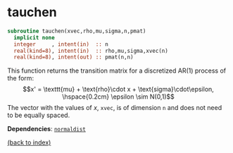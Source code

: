 # tauchen

```fortran
subroutine tauchen(xvec,rho,mu,sigma,n,pmat)
  implicit none
  integer     , intent(in)  :: n
  real(kind=8), intent(in)  :: rho,mu,sigma,xvec(n)
  real(kind=8), intent(out) :: pmat(n,n)
```

This function returns the transition matrix for a discretized AR(1) process of the form:
$$x' = \texttt{mu} + \text{rho}\cdot x + \text{sigma}\cdot\epsilon, \hspace{0.2cm} \epsilon \sim N(0,1)$$
The vector with the values of $x$, ```xvec```, is of dimension ```n``` and does not need to be equally spaced.

**Dependencies**: [```normaldist```](normaldist.md)

[(back to index)](index.md)
